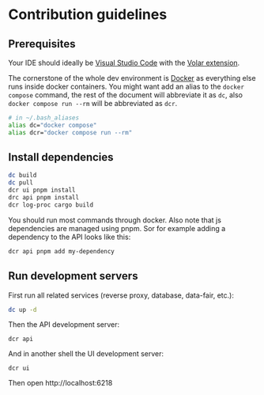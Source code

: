 # Contribution guidelines

## Prerequisites

Your IDE should ideally be [Visual Studio Code](https://code.visualstudio.com/) with the [Volar extension](https://marketplace.visualstudio.com/items?itemName=Vue.volar).

The cornerstone of the whole dev environment is [Docker](https://docs.docker.com/engine/install/) as everything else runs inside docker containers. You might want add an alias to the `docker compose` command, the rest of the document will abbreviate it as `dc`, also `docker compose run --rm` will be abbreviated as `dcr`.

```bash
# in ~/.bash_aliases
alias dc="docker compose"
alias dcr="docker compose run --rm"
```

## Install dependencies

```bash
dc build
dc pull
dcr ui pnpm install
drc api pnpm install
dcr log-proc cargo build
```

You should run most commands through docker. Also note that js dependencies are managed using pnpm. Sor for example adding a dependency to the API looks like this:

```bash
dcr api pnpm add my-dependency
```

## Run development servers

First run all related services (reverse proxy, database, data-fair, etc.):

```bash
dc up -d
```

Then the API development server:

```
dcr api
```

And in another shell the UI development server:

```
dcr ui
```

Then open http://localhost:6218